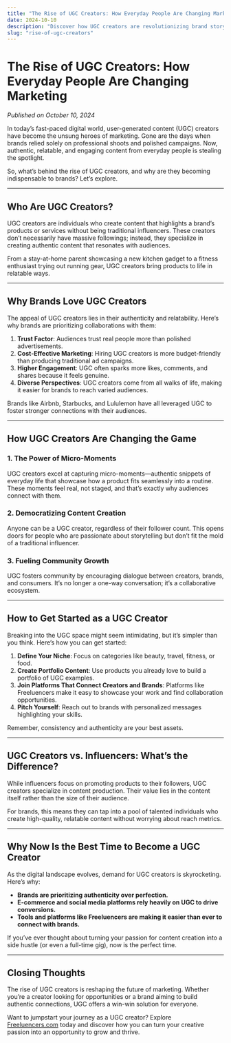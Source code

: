 ```yaml
---
title: "The Rise of UGC Creators: How Everyday People Are Changing Marketing"
date: 2024-10-10
description: "Discover how UGC creators are revolutionizing brand storytelling and reshaping digital marketing strategies."
slug: "rise-of-ugc-creators"
---
```


# The Rise of UGC Creators: How Everyday People Are Changing Marketing

*Published on October 10, 2024*

In today’s fast-paced digital world, user-generated content (UGC) creators have become the unsung heroes of marketing. Gone are the days when brands relied solely on professional shoots and polished campaigns. Now, authentic, relatable, and engaging content from everyday people is stealing the spotlight.

So, what’s behind the rise of UGC creators, and why are they becoming indispensable to brands? Let’s explore.

---

## Who Are UGC Creators?

UGC creators are individuals who create content that highlights a brand’s products or services without being traditional influencers. These creators don’t necessarily have massive followings; instead, they specialize in creating authentic content that resonates with audiences.

From a stay-at-home parent showcasing a new kitchen gadget to a fitness enthusiast trying out running gear, UGC creators bring products to life in relatable ways.

---

## Why Brands Love UGC Creators

The appeal of UGC creators lies in their authenticity and relatability. Here’s why brands are prioritizing collaborations with them:

1. **Trust Factor**: Audiences trust real people more than polished advertisements.
2. **Cost-Effective Marketing**: Hiring UGC creators is more budget-friendly than producing traditional ad campaigns.
3. **Higher Engagement**: UGC often sparks more likes, comments, and shares because it feels genuine.
4. **Diverse Perspectives**: UGC creators come from all walks of life, making it easier for brands to reach varied audiences.

Brands like Airbnb, Starbucks, and Lululemon have all leveraged UGC to foster stronger connections with their audiences.

---

## How UGC Creators Are Changing the Game

### 1. **The Power of Micro-Moments**
UGC creators excel at capturing micro-moments—authentic snippets of everyday life that showcase how a product fits seamlessly into a routine. These moments feel real, not staged, and that’s exactly why audiences connect with them.

### 2. **Democratizing Content Creation**
Anyone can be a UGC creator, regardless of their follower count. This opens doors for people who are passionate about storytelling but don’t fit the mold of a traditional influencer.

### 3. **Fueling Community Growth**
UGC fosters community by encouraging dialogue between creators, brands, and consumers. It’s no longer a one-way conversation; it’s a collaborative ecosystem.

---

## How to Get Started as a UGC Creator

Breaking into the UGC space might seem intimidating, but it’s simpler than you think. Here’s how you can get started:

1. **Define Your Niche**: Focus on categories like beauty, travel, fitness, or food.
2. **Create Portfolio Content**: Use products you already love to build a portfolio of UGC examples.
3. **Join Platforms That Connect Creators and Brands**: Platforms like Freeluencers make it easy to showcase your work and find collaboration opportunities.
4. **Pitch Yourself**: Reach out to brands with personalized messages highlighting your skills.

Remember, consistency and authenticity are your best assets.

---

## UGC Creators vs. Influencers: What’s the Difference?

While influencers focus on promoting products to their followers, UGC creators specialize in content production. Their value lies in the content itself rather than the size of their audience.

For brands, this means they can tap into a pool of talented individuals who create high-quality, relatable content without worrying about reach metrics.

---

## Why Now Is the Best Time to Become a UGC Creator

As the digital landscape evolves, demand for UGC creators is skyrocketing. Here’s why:

- **Brands are prioritizing authenticity over perfection.**
- **E-commerce and social media platforms rely heavily on UGC to drive conversions.**
- **Tools and platforms like Freeluencers are making it easier than ever to connect with brands.**

If you’ve ever thought about turning your passion for content creation into a side hustle (or even a full-time gig), now is the perfect time.

---

## Closing Thoughts

The rise of UGC creators is reshaping the future of marketing. Whether you’re a creator looking for opportunities or a brand aiming to build authentic connections, UGC offers a win-win solution for everyone.

Want to jumpstart your journey as a UGC creator? Explore [Freeluencers.com](https://freeluencers.com) today and discover how you can turn your creative passion into an opportunity to grow and thrive.  
